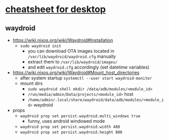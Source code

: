 # [cheatsheet for desktop](./README.md)

## waydroid

- <https://wiki.nixos.org/wiki/Waydroid#Installation>
  - `sudo waydroid init`
    - you can download OTA images located in `/var/lib/waydroid/waydroid.cfg` manually
    - extract them to `/var/lib/waydroid/images/`
    - and edit `waydroid.cfg` accordingly (set datetime variables)
- <https://wiki.nixos.org/wiki/Waydroid#Mount_host_directories>
  - after system startup `systemctl --user start waydroid-monitor`
  - mount dirs
    - `sudo waydroid shell mkdir /data/adb/modules/<module_id>`
    - `/run/media/admin/Data/projects/<module_id>` host
    - `/home/admin/.local/share/waydroid/data/adb/modules/<module_id>` waydroid
- props
  - `waydroid prop set persist.waydroid.multi_windows true`
    - funny, uses android windowed mode
  - `waydroid prop set persist.waydroid.width 480`
  - `waydroid prop set persist.waydroid.height 800`
